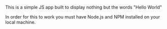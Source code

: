 This is a simple JS app built to display nothing but the words "Hello World"

In order for this to work you must have Node.js and NPM installed on your local machine.
